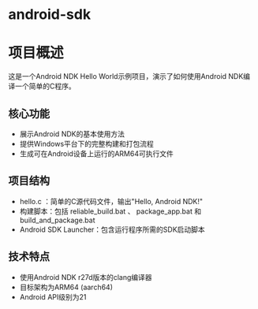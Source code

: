# android-sdk
# 项目概述
这是一个Android NDK Hello World示例项目，演示了如何使用Android NDK编译一个简单的C程序。

## 核心功能
- 展示Android NDK的基本使用方法
- 提供Windows平台下的完整构建和打包流程
- 生成可在Android设备上运行的ARM64可执行文件
## 项目结构
- hello.c ：简单的C源代码文件，输出"Hello, Android NDK!"
- 构建脚本：包括 reliable_build.bat 、 package_app.bat 和 build_and_package.bat
- Android SDK Launcher：包含运行程序所需的SDK启动脚本
## 技术特点
- 使用Android NDK r27d版本的clang编译器
- 目标架构为ARM64 (aarch64)
- Android API级别为21

